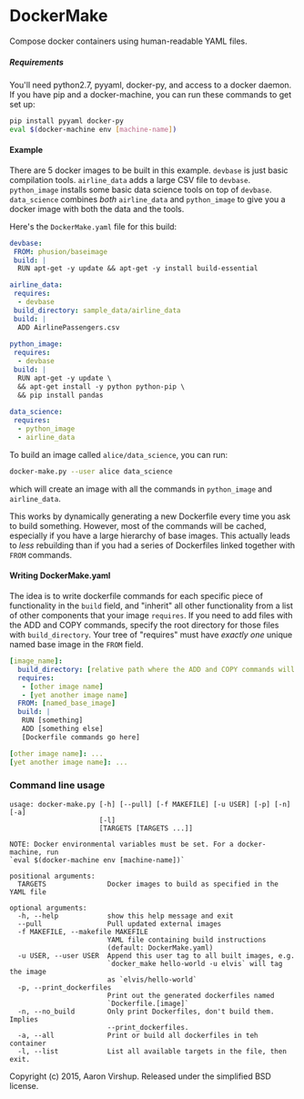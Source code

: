 # DockerMake
Compose docker containers using human-readable YAML files.

##### Requirements
You'll need python2.7, pyyaml, docker-py, and access to a docker daemon. If you have pip and a docker-machine, you can run these commands to get set up:
```bash
pip install pyyaml docker-py
eval $(docker-machine env [machine-name])
```

#### Example
There are 5 docker images to be built in this example. `devbase` is just basic compilation tools. `airline_data` adds a large CSV file to `devbase`. `python_image` installs some basic data science tools on top of `devbase`. `data_science` combines *both* `airline_data` and `python_image` to give you a docker image with both the data and the tools.

Here's the `DockerMake.yaml` file for this build:
```yaml
devbase:
 FROM: phusion/baseimage
 build: |
  RUN apt-get -y update && apt-get -y install build-essential

airline_data:
 requires:
  - devbase
 build_directory: sample_data/airline_data
 build: |
  ADD AirlinePassengers.csv
  
python_image:
 requires:
  - devbase
 build: |
  RUN apt-get -y update \
  && apt-get install -y python python-pip \
  && pip install pandas
  
data_science:
 requires:
  - python_image
  - airline_data
```

To build an image called `alice/data_science`, you can run:
```bash
docker-make.py --user alice data_science
```
which will create an image with all the commands in `python_image` and `airline_data`.

This works by dynamically generating a new Dockerfile every time you ask to build something. However, most of the commands will be cached, especially if you have a large hierarchy of base images. This actually leads to _less_ rebuilding than if you had a series of Dockerfiles linked together with `FROM` commands.

#### Writing DockerMake.yaml
The idea is to write dockerfile commands for each specific piece of functionality in the `build` field, and "inherit" all other functionality from a list of other components that your image `requires`. If you need to add files with the ADD and COPY commands,  specify the root directory for those files with `build_directory`. Your tree of "requires" must have _exactly one_ unique named base image in the `FROM` field.
```yaml
[image_name]:
  build_directory: [relative path where the ADD and COPY commands will look for files]
  requires:
   - [other image name]
   - [yet another image name]
  FROM: [named_base_image]
  build: |
   RUN [something]
   ADD [something else]
   [Dockerfile commands go here]

[other image name]: ...
[yet another image name]: ...
```


### Command line usage 
```
usage: docker-make.py [-h] [--pull] [-f MAKEFILE] [-u USER] [-p] [-n] [-a]
                      [-l]
                      [TARGETS [TARGETS ...]]

NOTE: Docker environmental variables must be set. For a docker-machine, run
`eval $(docker-machine env [machine-name])`

positional arguments:
  TARGETS               Docker images to build as specified in the YAML file

optional arguments:
  -h, --help            show this help message and exit
  --pull                Pull updated external images
  -f MAKEFILE, --makefile MAKEFILE
                        YAML file containing build instructions
                        (default: DockerMake.yaml)
  -u USER, --user USER  Append this user tag to all built images, e.g.
                        `docker_make hello-world -u elvis` will tag the image
                        as `elvis/hello-world`
  -p, --print_dockerfiles
                        Print out the generated dockerfiles named
                        `Dockerfile.[image]`
  -n, --no_build        Only print Dockerfiles, don't build them. Implies
                        --print_dockerfiles.
  -a, --all             Print or build all dockerfiles in teh container
  -l, --list            List all available targets in the file, then exit.
```



Copyright (c) 2015, Aaron Virshup. Released under the simplified BSD license.
